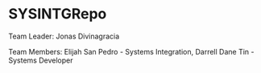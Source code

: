 # SYSINTGRepo

Team Leader: Jonas Divinagracia

Team Members: Elijah San Pedro - Systems Integration, Darrell Dane Tin - Systems Developer